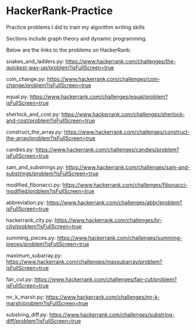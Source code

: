 # HackerRank-Practice
Practice problems I did to train my algorithm writing skills

Sections include graph theory and dynamic programming.

Below are the links to the problems on HackerRank:

snakes_and_ladders.py: https://www.hackerrank.com/challenges/the-quickest-way-up/problem?isFullScreen=true

coin_change.py: https://www.hackerrank.com/challenges/coin-change/problem?isFullScreen=true

equal.py: https://www.hackerrank.com/challenges/equal/problem?isFullScreen=true

sherlock_and_cost.py: https://www.hackerrank.com/challenges/sherlock-and-cost/problem?isFullScreen=true

construct_the_array.py: https://www.hackerrank.com/challenges/construct-the-array/problem?isFullScreen=true

candies.py: https://www.hackerrank.com/challenges/candies/problem?isFullScreen=true

sam_and_substrings.py: https://www.hackerrank.com/challenges/sam-and-substrings/problem?isFullScreen=true

modified_fibonacci.py: https://www.hackerrank.com/challenges/fibonacci-modified/problem?isFullScreen=true

abbreviation.py: https://www.hackerrank.com/challenges/abbr/problem?isFullScreen=true

hackerrank_city.py: https://www.hackerrank.com/challenges/hr-city/problem?isFullScreen=true

summing_pieces.py: https://www.hackerrank.com/challenges/summing-pieces/problem?isFullScreen=true

maximum_subarray.py: https://www.hackerrank.com/challenges/maxsubarray/problem?isFullScreen=true

fair_cut.py: https://www.hackerrank.com/challenges/fair-cut/problem?isFullScreen=true

mr_k_marsh.py: https://www.hackerrank.com/challenges/mr-k-marsh/problem?isFullScreen=true

substring_diff.py: https://www.hackerrank.com/challenges/substring-diff/problem?isFullScreen=true
